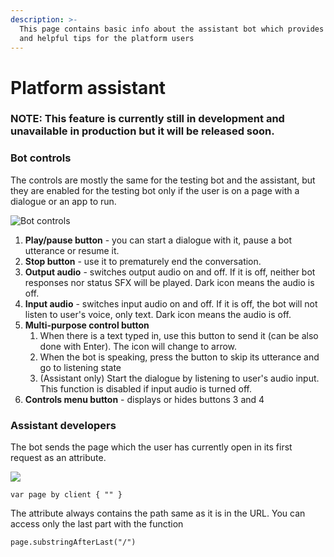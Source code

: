 ```yaml
---
description: >-
  This page contains basic info about the assistant bot which provides guidance
  and helpful tips for the platform users
---
```


# Platform assistant

### NOTE: This feature is currently still in development and unavailable in production but it will be released soon.

### Bot controls

The controls are mostly the same for the testing bot and the assistant, but they are enabled for the testing bot only if the user is on a page with a dialogue or an app to run.

![Bot controls](../.gitbook/assets/screenshot-2021-03-11-at-11.12.17.png)

1. **Play/pause button** - you can start a dialogue with it, pause a bot utterance or resume it.
2. **Stop button** - use it to prematurely end the conversation.
3. **Output audio** - switches output audio on and off. If it is off, neither bot responses nor status SFX will be played. Dark icon means the audio is off.
4. **Input audio** - switches input audio on and off. If it is off, the bot will not listen to user's voice, only text. Dark icon means the audio is off.
5. **Multi-purpose control button**
   1. When there is a text typed in, use this button to send it \(can be also done with Enter\). The icon will change to arrow.
   2. When the bot is speaking, press the button to skip its utterance and go to listening state
   3. \(Assistant only\) Start the dialogue by listening to user's audio input. This function is disabled if input audio is turned off.
6. **Controls menu button** - displays or hides buttons 3 and 4 

### Assistant developers

The bot sends the page which the user has currently open in its first request as an attribute.  

![](../.gitbook/assets/screenshot-2021-03-11-at-10.33.19.png)

```text
var page by client { "" }
```

The attribute always contains the path same as it is in the URL. You can access only the last part with the function

```text
page.substringAfterLast("/")
```



